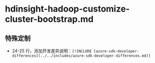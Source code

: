 # hdinsight-hadoop-customize-cluster-bootstrap.md

## 特殊定制

* 24-25 行，添加开发差异说明：`[!INCLUDE [azure-sdk-developer-differences](../../includes/azure-sdk-developer-differences.md)]`